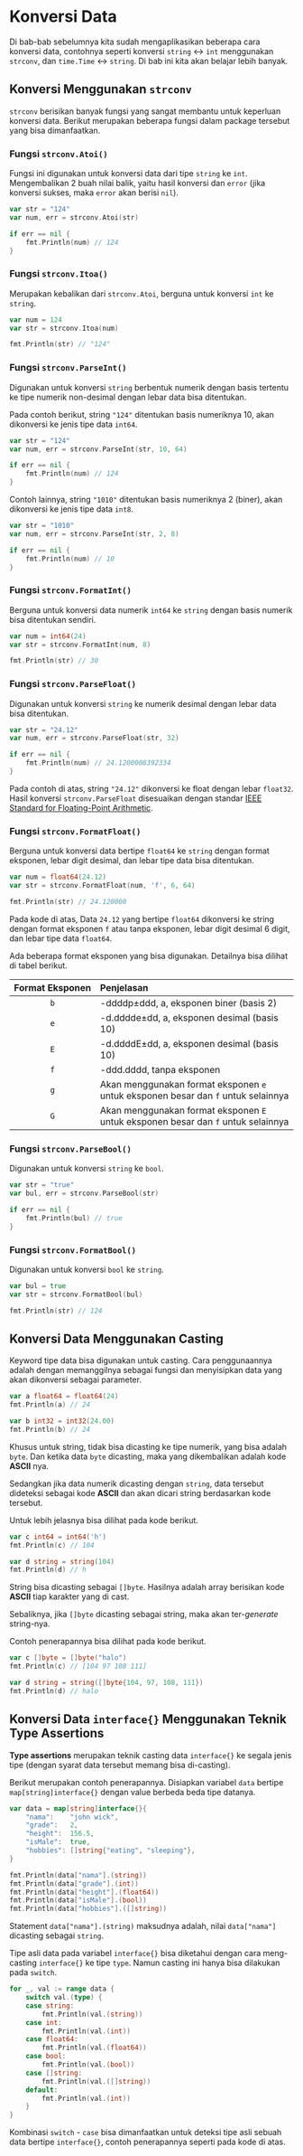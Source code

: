 # Konversi Data

Di bab-bab sebelumnya kita sudah mengaplikasikan beberapa cara konversi data, contohnya seperti konversi `string` ↔ `int` menggunakan `strconv`, dan `time.Time` ↔ `string`. Di bab ini kita akan belajar lebih banyak.

## Konversi Menggunakan `strconv`

`strconv` berisikan banyak fungsi yang sangat membantu untuk keperluan konversi data. Berikut merupakan beberapa fungsi dalam package tersebut yang bisa dimanfaatkan.

### Fungsi `strconv.Atoi()`

Fungsi ini digunakan untuk konversi data dari tipe `string` ke `int`. Mengembalikan 2 buah nilai balik, yaitu hasil konversi dan `error` (jika konversi sukses, maka `error` akan berisi `nil`).

```go
var str = "124"
var num, err = strconv.Atoi(str)

if err == nil {
    fmt.Println(num) // 124
}
```

### Fungsi `strconv.Itoa()`

Merupakan kebalikan dari `strconv.Atoi`, berguna untuk konversi `int` ke `string`.

```go
var num = 124
var str = strconv.Itoa(num)

fmt.Println(str) // "124"
```

### Fungsi `strconv.ParseInt()`

Digunakan untuk konversi `string` berbentuk numerik dengan basis tertentu ke tipe numerik non-desimal dengan lebar data bisa ditentukan.

Pada contoh berikut, string `"124"` ditentukan basis numeriknya 10, akan dikonversi ke jenis tipe data `int64`.

```go
var str = "124"
var num, err = strconv.ParseInt(str, 10, 64)

if err == nil {
    fmt.Println(num) // 124
}
```

Contoh lainnya, string `"1010"` ditentukan basis numeriknya 2 (biner), akan dikonversi ke jenis tipe data `int8`.

```go
var str = "1010"
var num, err = strconv.ParseInt(str, 2, 8)

if err == nil {
    fmt.Println(num) // 10
}
```

### Fungsi `strconv.FormatInt()`

Berguna untuk konversi data numerik `int64` ke `string` dengan basis numerik bisa ditentukan sendiri.

```go
var num = int64(24)
var str = strconv.FormatInt(num, 8)

fmt.Println(str) // 30
```

### Fungsi `strconv.ParseFloat()`

Digunakan untuk konversi `string` ke numerik desimal dengan lebar data bisa ditentukan.

```go
var str = "24.12"
var num, err = strconv.ParseFloat(str, 32)

if err == nil {
    fmt.Println(num) // 24.1200008392334
}
```

Pada contoh di atas, string `"24.12"` dikonversi ke float dengan lebar `float32`. Hasil konversi `strconv.ParseFloat` disesuaikan dengan standar [IEEE Standard for Floating-Point Arithmetic](https://en.wikipedia.org/wiki/IEEE_floating_point).

### Fungsi `strconv.FormatFloat()`

Berguna untuk konversi data bertipe `float64` ke `string` dengan format eksponen, lebar digit desimal, dan lebar tipe data bisa ditentukan.

```go
var num = float64(24.12)
var str = strconv.FormatFloat(num, 'f', 6, 64)

fmt.Println(str) // 24.120000
```

Pada kode di atas, Data `24.12` yang bertipe `float64` dikonversi ke string dengan format eksponen `f` atau tanpa eksponen, lebar digit desimal 6 digit, dan lebar tipe data `float64`.

Ada beberapa format eksponen yang bisa digunakan. Detailnya bisa dilihat di tabel berikut.

| Format&nbsp;Eksponen | Penjelasan |
| :-------------: | :-------- |
| `b` | -ddddp±ddd, a, eksponen biner (basis 2) |
| `e` | -d.dddde±dd, a, eksponen desimal (basis 10) |
| `E` | -d.ddddE±dd, a, eksponen desimal (basis 10) |
| `f` | -ddd.dddd, tanpa eksponen |
| `g` | Akan menggunakan format eksponen `e` untuk eksponen besar dan `f` untuk selainnya |
| `G` | Akan menggunakan format eksponen `E` untuk eksponen besar dan `f` untuk selainnya |

### Fungsi `strconv.ParseBool()`

Digunakan untuk konversi `string` ke `bool`.

```go
var str = "true"
var bul, err = strconv.ParseBool(str)

if err == nil {
    fmt.Println(bul) // true
}
```

### Fungsi `strconv.FormatBool()`

Digunakan untuk konversi `bool` ke `string`.

```go
var bul = true
var str = strconv.FormatBool(bul)

fmt.Println(str) // 124
```

## Konversi Data Menggunakan Casting

Keyword tipe data bisa digunakan untuk casting. Cara penggunaannya adalah dengan memanggilnya sebagai fungsi dan menyisipkan data yang akan dikonversi sebagai parameter.

```go
var a float64 = float64(24)
fmt.Println(a) // 24

var b int32 = int32(24.00)
fmt.Println(b) // 24
```

Khusus untuk string, tidak bisa dicasting ke tipe numerik, yang bisa adalah `byte`. Dan ketika data `byte` dicasting, maka yang dikembalikan adalah kode **ASCII** nya.

Sedangkan jika data numerik dicasting dengan `string`, data tersebut dideteksi sebagai kode **ASCII** dan akan dicari string berdasarkan kode tersebut.

Untuk lebih jelasnya bisa dilihat pada kode berikut.

```go
var c int64 = int64('h')
fmt.Println(c) // 104

var d string = string(104)
fmt.Println(d) // h
```

String bisa dicasting sebagai `[]byte`. Hasilnya adalah array berisikan kode **ASCII** tiap karakter yang di cast.

Sebaliknya, jika `[]byte` dicasting sebagai string, maka akan ter-*generate* string-nya.

Contoh penerapannya bisa dilihat pada kode berikut.

```go
var c []byte = []byte("halo")
fmt.Println(c) // [104 97 108 111]

var d string = string([]byte{104, 97, 108, 111})
fmt.Println(d) // halo
```

## Konversi Data `interface{}` Menggunakan Teknik Type Assertions

**Type assertions** merupakan teknik casting data `interface{}` ke segala jenis tipe (dengan syarat data tersebut memang bisa di-casting).

Berikut merupakan contoh penerapannya. Disiapkan variabel `data` bertipe `map[string]interface{}` dengan value berbeda beda tipe datanya.

```go
var data = map[string]interface{}{
    "nama":    "john wick",
    "grade":   2,
    "height":  156.5,
    "isMale":  true,
    "hobbies": []string{"eating", "sleeping"},
}

fmt.Println(data["nama"].(string))
fmt.Println(data["grade"].(int))
fmt.Println(data["height"].(float64))
fmt.Println(data["isMale"].(bool))
fmt.Println(data["hobbies"].([]string))
``` 

Statement `data["nama"].(string)` maksudnya adalah, nilai `data["nama"]` dicasting sebagai `string`.

Tipe asli data pada variabel `interface{}` bisa diketahui dengan cara meng-casting `interface{}` ke tipe `type`. Namun casting ini hanya bisa dilakukan pada `switch`.

```go
for _, val := range data {
    switch val.(type) {
    case string:
        fmt.Println(val.(string))
    case int:
        fmt.Println(val.(int))
    case float64:
        fmt.Println(val.(float64))
    case bool:
        fmt.Println(val.(bool))
    case []string:
        fmt.Println(val.([]string))
    default:
        fmt.Println(val.(int))
    }
}
```

Kombinasi `switch` - `case` bisa dimanfaatkan untuk deteksi tipe asli sebuah data bertipe `interface{}`, contoh penerapannya seperti pada kode di atas.
